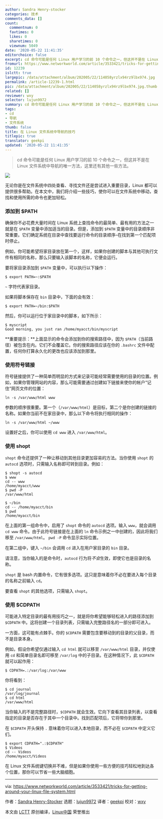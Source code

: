 ```yaml
---
author: Sandra Henry-stocker
categories: 技术
comments_data: []
count:
  commentnum: 0
  favtimes: 0
  likes: 0
  sharetimes: 0
  viewnum: 5049
date: '2020-05-22 11:41:35'
editorchoice: false
excerpt: cd 命令可能是任何 Linux 用户学习的前 10 个命令之一，但这并不是在 Linux 文件系统中导航的唯一方法，这里还有其他一些方法。
fromurl: https://www.networkworld.com/article/3533421/tricks-for-getting-around-your-linux-file-system.html
id: 12239
islctt: true
largepic: /data/attachment/album/202005/22/114058yrzlx94rz9lbx974.jpg
permalink: /article-12239-1.html
pic: /data/attachment/album/202005/22/114058yrzlx94rz9lbx974.jpg.thumb.jpg
related: []
reviewer: wxy
selector: lujun9972
summary: cd 命令可能是任何 Linux 用户学习的前 10 个命令之一，但这并不是在 Linux 文件系统中导航的唯一方法，这里还有其他一些方法。
tags:
- cd
- 导航
- 文件系统
thumb: false
title: 在 Linux 文件系统中导航的技巧
titlepic: true
translator: geekpi
updated: '2020-05-22 11:41:35'
---
```



> 
> cd 命令可能是任何 Linux 用户学习的前 10 个命令之一，但这并不是在 Linux 文件系统中导航的唯一方法，这里还有其他一些方法。
> 
> 
> 


![](/data/attachment/album/202005/22/114058yrzlx94rz9lbx974.jpg)


无论你是在文件系统中四处查看、寻找文件还是尝试进入重要目录，Linux 都可以提供很多帮助。在本文中，我们将介绍一些技巧，使你可以在文件系统中移动，查找和使用所需的命令也更加轻松。


### 添加到 $PATH


确保你不必花费大量时间在 Linux 系统上查找命令的最简单、最有用的方法之一就是在 `$PATH` 变量中添加适当的目录。但是，添加到 `$PATH` 变量中的目录顺序非常重要。它们确定系统在目录中查找要运行命令的目录顺序–在找到第一个匹配项时停止。


例如，你可能希望将家目录放在第一个，这样，如果你创建的脚本与其他可执行文件有相同的名称，那么只要输入该脚本的名称，它便会运行。


要将家目录添加到 `$PATH` 变量中，可以执行以下操作：



```
$ export PATH=~:$PATH
```

`~` 字符代表家目录。


如果将脚本保存在 `bin` 目录中，下面的会有效：



```
$ export PATH=~/bin:$PATH
```

然后，你可以运行位于家目录中的脚本，如下所示：



```
$ myscript
Good morning, you just ran /home/myacct/bin/myscript
```

**重要提示：**上面显示的命令会添加到你的搜索路径中，因为 `$PATH`（当前路径）被包含在内。它们不会覆盖它。你的搜索路径应该在你的 `.bashrc` 文件中配置，任何你打算永久化的更改也应该添加到那里。


### 使用符号链接


符号链接提供了一种简单而明显的方式来记录可能经常需要使用的目录的位置。例如，如果你管理网站的内容，那么可能需要通过创建如下链接来使你的帐户“记住”网页文件的位置：



```
ln -s /var/www/html www
```

参数的顺序很重要。第一个（`/var/www/html`）是目标，第二个是你创建的链接的名称。如果你当前不在家目录中，那么以下命令将执行相同的操作：



```
ln -s /var/www/html ~/www
```

设置好之后，你可以使用 `cd www` 进入 `/var/www/html`。


### 使用 shopt


`shopt` 命令还提供了一种让移动到其他目录更加容易的方法。当你使用 `shopt` 的 `autocd` 选项时，只需输入名称即可转到目录。例如：



```
$ shopt -s autocd
$ www
cd -- www
/home/myacct/www
$ pwd -P
/var/www/html

$ ~/bin
cd -- /home/myacct/bin
$ pwd
/home/myacct/bin
```

在上面的第一组命令中，启用了 `shopt` 命令的 `autocd` 选项。输入 `www`，就会调用 `cd www` 命令。由于此符号链接是在上面的 `ln` 命令示例之一中创建的，因此将我们移至 `/var/www/html`。 `pwd -P` 命令显示实际位置。


在第二组中，键入 `~/bin` 会调用 `cd` 进入在用户家目录的 `bin` 目录。


请注意，当你输入的是命令时，`autocd` 行为将*不会*生效，即使它也是目录的名称。


`shopt` 是 bash 内置命令，它有很多选项。这只是意味着你不必在要进入每个目录的名称之前输入 `cd`。


要查看 `shopt` 的其他选项，只需输入 `shopt`。


### 使用 $CDPATH


可能进入特定目录的最有用技巧之一，就是将你希望能够轻松进入的路径添加到 `$CDPATH` 中。这将创建一个目录列表，只需输入完整路径名的一部分即可进入。


一方面，这可能有点棘手。你的 `$CDPATH` 需要包含要移动到的目录的父目录，而不是目录本身。


例如，假设你希望仅通过输入 `cd html` 就可以移至 `/var/www/html` 目录，并仅使用 `cd` 和简单目录名即可移至 `/var/log` 中的子目录。在这种情况下，此 `$CDPATH` 就可以起作用：



```
$ CDPATH=.:/var/log:/var/www
```

你将看到：



```
$ cd journal
/var/log/journal
$ cd html
/var/www/html
```

当你输入的不是完整路径时，`$CDPATH` 就会生效。它向下查看其目录列表，以查看指定的目录是否存在于其中一个目录中。找到匹配项后，它将带你到那里。


在 `$CDPATH` 开头保持 `.` 意味着你可以进入本地目录，而不必在 `$CDPATH` 中定义它们。



```
$ export CDPATH=".:$CDPATH"
$ Videos
cd -- Videos
/home/myacct/Videos
```

在 Linux 文件系统键切换并不难，但是如果你使用一些方便的技巧轻松地到达各个位置，那你可以节省一些大脑细胞。




---


via: <https://www.networkworld.com/article/3533421/tricks-for-getting-around-your-linux-file-system.html>


作者：[Sandra Henry-Stocker](https://www.networkworld.com/author/Sandra-Henry_Stocker/) 选题：[lujun9972](https://github.com/lujun9972) 译者：[geekpi](https://github.com/geekpi) 校对：[wxy](https://github.com/wxy)


本文由 [LCTT](https://github.com/LCTT/TranslateProject) 原创编译，[Linux中国](https://linux.cn/) 荣誉推出